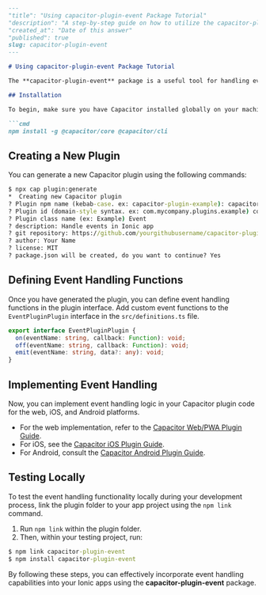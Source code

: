```markdown
---
"title": "Using capacitor-plugin-event Package Tutorial"
"description": "A step-by-step guide on how to utilize the capacitor-plugin-event package in your Ionic projects."
"created_at": "Date of this answer"
"published": true
slug: capacitor-plugin-event
---

# Using capacitor-plugin-event Package Tutorial

The **capacitor-plugin-event** package is a useful tool for handling events in your Ionic applications. Follow this tutorial to learn how to integrate and use this package effectively.

## Installation

To begin, make sure you have Capacitor installed globally on your machine:

```cmd
npm install -g @capacitor/core @capacitor/cli
```

## Creating a New Plugin

You can generate a new Capacitor plugin using the following commands:

```cmd
$ npx cap plugin:generate
*  Creating new Capacitor plugin
? Plugin npm name (kebab-case. ex: capacitor-plugin-example): capacitor-plugin-event
? Plugin id (domain-style syntax. ex: com.mycompany.plugins.example) com.yourcompany.plugins.event
? Plugin class name (ex: Example) Event
? description: Handle events in Ionic app
? git repository: https://github.com/yourgithubusername/capacitor-plugin-event.git
? author: Your Name
? license: MIT
? package.json will be created, do you want to continue? Yes
```

## Defining Event Handling Functions

Once you have generated the plugin, you can define event handling functions in the plugin interface. Add custom event functions to the `EventPluginPlugin` interface in the `src/definitions.ts` file.

```ts
export interface EventPluginPlugin {
  on(eventName: string, callback: Function): void;
  off(eventName: string, callback: Function): void;
  emit(eventName: string, data?: any): void;
}
```

## Implementing Event Handling

Now, you can implement event handling logic in your Capacitor plugin code for the web, iOS, and Android platforms.

- For the web implementation, refer to the [Capacitor Web/PWA Plugin Guide](https://capacitorjs.com/docs/plugins/web).
- For iOS, see the [Capacitor iOS Plugin Guide](https://capacitorjs.com/docs/plugins/ios).
- For Android, consult the [Capacitor Android Plugin Guide](https://capacitorjs.com/docs/plugins/android).

## Testing Locally

To test the event handling functionality locally during your development process, link the plugin folder to your app project using the `npm link` command.

1. Run `npm link` within the plugin folder.
2. Then, within your testing project, run:

```cmd
$ npm link capacitor-plugin-event
$ npm install capacitor-plugin-event
```

By following these steps, you can effectively incorporate event handling capabilities into your Ionic apps using the **capacitor-plugin-event** package.
```
